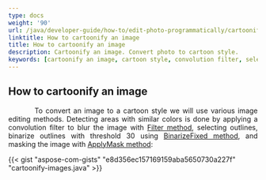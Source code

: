 ```yaml
---
type: docs
weight: '90'
url: /java/developer-guide/how-to/edit-photo-programmatically/cartoonify-image
linktitle: How to cartoonify an image
title: How to cartoonify an image
description: Cartoonify an image. Convert photo to cartoon style.
keywords: [cartoonify an image, cartoon style, convolution filter, select outlines]
---
```


## How to cartoonify an image

<p align='justify'>
&nbsp;&nbsp;&nbsp;&nbsp;&nbsp;&nbsp;&nbsp;&nbsp;
To convert an image to a cartoon style we will use various image editing methods. Detecting areas with similar colors is done by applying a convolution filter to blur the image with
<a href="https://reference.aspose.com/imaging/java/com.aspose.imaging/rasterimage/#filter-com.aspose.imaging.Rectangle-com.aspose.imaging.imagefilters.filteroptions.FilterOptionsBase-">Filter method</a>, selecting outlines, binarize outlines with threshold 30 using
<a href="https://reference.aspose.com/imaging/java/com.aspose.imaging/rasterimage/#binarizeFixed-byte-">BinarizeFixed method</a>, and masking the image with
<a href="https://reference.aspose.com/imaging/java/com.aspose.imaging.masking/imagemasking/#applyMask-com.aspose.imaging.RasterImage-com.aspose.imaging.RasterImage-com.aspose.imaging.masking.options.MaskingOptions-">ApplyMask method</a>:
</p>

{{< gist "aspose-com-gists" "e8d356ec157169159aba5650730a227f" "cartoonify-images.java" >}}
